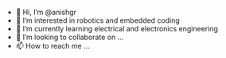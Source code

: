 - 👋 Hi, I’m @anishgr
- 👀 I’m interested in robotics and embedded coding
- 🌱 I’m currently learning electrical and electronics engineering
- 💞️ I’m looking to collaborate on ...
- 📫 How to reach me ...

<!---
anishgr/anishgr is a ✨ special ✨ repository because its `README.md` (this file) appears on your GitHub profile.
You can click the Preview link to take a look at your changes.
--->
